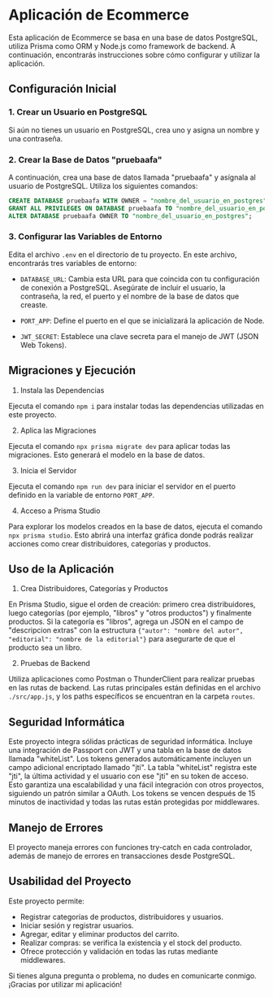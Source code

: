 # Aplicación de Ecommerce

Esta aplicación de Ecommerce se basa en una base de datos PostgreSQL, utiliza Prisma como ORM y Node.js como framework de backend. A continuación, encontrarás instrucciones sobre cómo configurar y utilizar la aplicación.

## Configuración Inicial

### 1. Crear un Usuario en PostgreSQL

Si aún no tienes un usuario en PostgreSQL, crea uno y asigna un nombre y una contraseña.

### 2. Crear la Base de Datos "pruebaafa"

A continuación, crea una base de datos llamada "pruebaafa" y asígnala al usuario de PostgreSQL. Utiliza los siguientes comandos:

```sql
CREATE DATABASE pruebaafa WITH OWNER = "nombre_del_usuario_en_postgres";
GRANT ALL PRIVILEGES ON DATABASE pruebaafa TO "nombre_del_usuario_en_postgres";
ALTER DATABASE pruebaafa OWNER TO "nombre_del_usuario_en_postgres";
```

### 3. Configurar las Variables de Entorno

Edita el archivo `.env` en el directorio de tu proyecto. En este archivo, encontrarás tres variables de entorno:

- `DATABASE_URL`: Cambia esta URL para que coincida con tu configuración de conexión a PostgreSQL. Asegúrate de incluir el usuario, la contraseña, la red, el puerto y el nombre de la base de datos que creaste.

- `PORT_APP`: Define el puerto en el que se inicializará la aplicación de Node.

- `JWT_SECRET`: Establece una clave secreta para el manejo de JWT (JSON Web Tokens).

## Migraciones y Ejecución

1. Instala las Dependencias

Ejecuta el comando `npm i` para instalar todas las dependencias utilizadas en este proyecto.

2. Aplica las Migraciones

Ejecuta el comando `npx prisma migrate dev` para aplicar todas las migraciones. Esto generará el modelo en la base de datos.

3. Inicia el Servidor

Ejecuta el comando `npm run dev` para iniciar el servidor en el puerto definido en la variable de entorno `PORT_APP`.

4. Acceso a Prisma Studio

Para explorar los modelos creados en la base de datos, ejecuta el comando `npx prisma studio`. Esto abrirá una interfaz gráfica donde podrás realizar acciones como crear distribuidores, categorías y productos.

## Uso de la Aplicación

1. Crea Distribuidores, Categorías y Productos

En Prisma Studio, sigue el orden de creación: primero crea distribuidores, luego categorías (por ejemplo, "libros" y "otros productos") y finalmente productos. Si la categoría es "libros", agrega un JSON en el campo de "descripcion extras" con la estructura `{"autor": "nombre del autor", "editorial": "nombre de la editorial"}` para asegurarte de que el producto sea un libro.

2. Pruebas de Backend

Utiliza aplicaciones como Postman o ThunderClient para realizar pruebas en las rutas de backend. Las rutas principales están definidas en el archivo `./src/app.js`, y los paths específicos se encuentran en la carpeta `routes`.

## Seguridad Informática

Este proyecto integra sólidas prácticas de seguridad informática. Incluye una integración de Passport con JWT y una tabla en la base de datos llamada "whiteList". Los tokens generados automáticamente incluyen un campo adicional encriptado llamado "jti". La tabla "whiteList" registra este "jti", la última actividad y el usuario con ese "jti" en su token de acceso. Esto garantiza una escalabilidad y una fácil integración con otros proyectos, siguiendo un patrón similar a OAuth. Los tokens se vencen después de 15 minutos de inactividad y todas las rutas están protegidas por middlewares.

## Manejo de Errores

El proyecto maneja errores con funciones try-catch en cada controlador, además de manejo de errores en transacciones desde PostgreSQL.

## Usabilidad del Proyecto

Este proyecto permite:

- Registrar categorías de productos, distribuidores y usuarios.
- Iniciar sesión y registrar usuarios.
- Agregar, editar y eliminar productos del carrito.
- Realizar compras: se verifica la existencia y el stock del producto.
- Ofrece protección y validación en todas las rutas mediante middlewares.

Si tienes alguna pregunta o problema, no dudes en comunicarte conmigo. ¡Gracias por utilizar mi aplicación!
